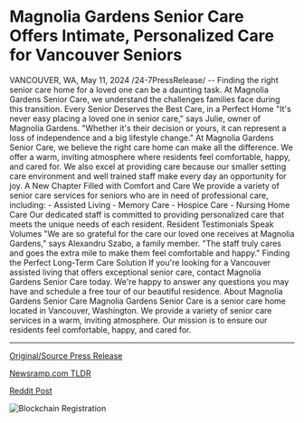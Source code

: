 # Magnolia Gardens Senior Care Offers Intimate, Personalized Care for Vancouver Seniors

VANCOUVER, WA, May 11, 2024 /24-7PressRelease/ -- Finding the right senior care home for a loved one can be a daunting task. At Magnolia Gardens Senior Care, we understand the challenges families face during this transition.  Every Senior Deserves the Best Care, in a Perfect Home  "It's never easy placing a loved one in senior care," says Julie, owner of Magnolia Gardens. "Whether it's their decision or yours, it can represent a loss of independence and a big lifestyle change."  At Magnolia Gardens Senior Care, we believe the right care home can make all the difference. We offer a warm, inviting atmosphere where residents feel comfortable, happy, and cared for. We also excel at providing care because our smaller setting care environment and well trained staff make every day an opportunity for joy.   A New Chapter Filled with Comfort and Care  We provide a variety of senior care services for seniors who are in need of professional care, including: - Assisted Living - Memory Care - Hospice Care - Nursing Home Care  Our dedicated staff is committed to providing personalized care that meets the unique needs of each resident.  Resident Testimonials Speak Volumes  "We are so grateful for the care our loved one receives at Magnolia Gardens," says Alexandru Szabo, a family member. "The staff truly cares and goes the extra mile to make them feel comfortable and happy."  Finding the Perfect Long-Term Care Solution  If you're looking for a Vancouver assisted living that offers exceptional senior care, contact Magnolia Gardens Senior Care today. We're happy to answer any questions you may have and schedule a free tour of our beautiful residence.  About Magnolia Gardens Senior Care  Magnolia Gardens Senior Care is a senior care home located in Vancouver, Washington. We provide a variety of senior care services in a warm, inviting atmosphere. Our mission is to ensure our residents feel comfortable, happy, and cared for. 

---

[Original/Source Press Release](https://newlive.24-7pressrelease.com/press-release/510811/magnolia-gardens-senior-care-offers-intimate-personalized-care-for-vancouver-seniors)
                    

[Newsramp.com TLDR](None) 



[Reddit Post](https://www.reddit.com/r/HealthCareNewsInfo/comments/1cpq99n/magnolia_gardens_senior_care_providing/) 



![Blockchain Registration](https://cdn.newsramp.app/24-7PressRelease/qrcode/245/11/harpmcU6.webp)
